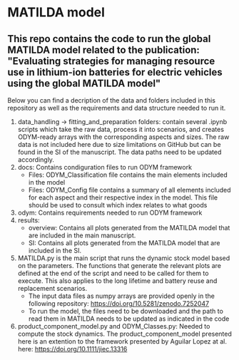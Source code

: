 # MATILDA model

## This repo contains the code to run the global MATILDA model related to the publication: "Evaluating strategies for managing resource use in lithium-ion batteries for electric vehicles using the global MATILDA model"

Below you can find a decription of the data and folders included in this repository as well as the requirements and data structure needed to run it.

1) data_handling -> fitting_and_preparation folders: contain several .ipynb scripts which take the raw data, process it into scenarios, and creates ODYM-ready arrays with the corresponding aspects and sizes. The raw data is not included here due to size limitations on GitHub but can be found in the SI of the manuscript. The data paths need to be updated accordingly.
2) docs: Contains condiguration files to run ODYM framework
    - Files: ODYM_Classification file contains the main elements included in the model
    - Files: ODYM_Config file contains a summary of all elements included for each aspect and their respective index in the model. This file should be used to consult which index relates to what goods
3) odym: Contains requirements needed to run ODYM framework
4) results: 
    - overview: Contains all plots generated from the MATILDA model that are included in the main manuscript.
    - SI: Contains all plots generated from the MATILDA model that are included in the SI.
5) MATILDA.py is the main script that runs the dynamic stock model based on the parameters. The functions that generate the relevant plots are defined at the end of the script and need to be called for them to execute. This also applies to the long lifetime and battery reuse and replacement scenarios.
    - The input data files as numpy arrays are provided openly in the following repository: https://doi.org/10.5281/zenodo.7252047 
    - To run the model, the files need to be downloaded and the path to read them in MATILDA needs to be updated as indicated in the code
6) product_component_model.py and ODYM_Classes.py: Needed to compute the stock dynamics. The product_component_model presented here is an extention to the framework presented by Aguilar Lopez at al. here: https://doi.org/10.1111/jiec.13316 